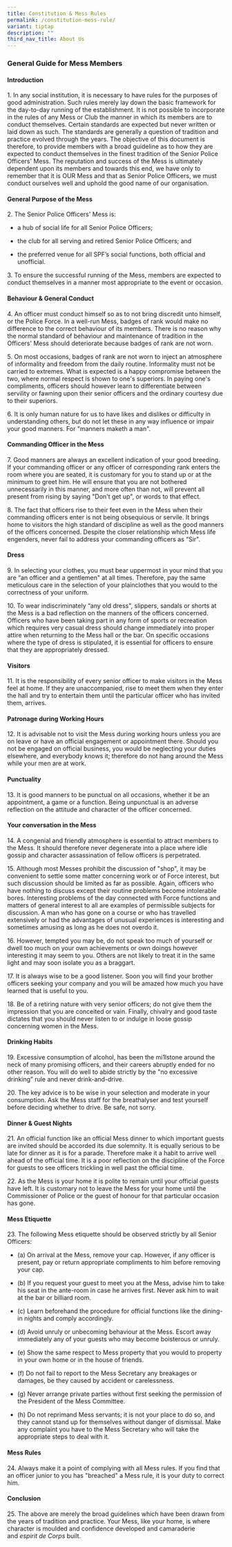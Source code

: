 ```yaml
---
title: Constitution & Mess Rules
permalink: /constitution-mess-rule/
variant: tiptap
description: ""
third_nav_title: About Us
---
```

<h3>General Guide for Mess Members</h3>
<h4>Introduction</h4>
<p>1. In any social institution, it is necessary to have rules for the purposes
of good administration. Such rules merely lay down the basic framework
for the day-to-day running of the establishment. It is not possible to
incorporate in the rules of any Mess or Club the manner in which its members
are to conduct themselves. Certain standards are expected but never written
or laid down as such. The standards are generally a question of tradition
and practice evolved through the years. The objective of this document
is therefore, to provide members with a broad guideline as to how they
are expected to conduct themselves in the finest tradition of the Senior
Police Officers' Mess. The reputation and success of the Mess is ultimately
dependent upon its members and towards this end, we have only to remember
that it is OUR Mess and that as Senior Police Officers, we must conduct
ourselves well and uphold the good name of our organisation.</p>
<h4>General Purpose of the Mess</h4>
<p>2. The Senior Police Officers' Mess is:</p>
<ul data-tight="true" class="tight">
<li>
<p>a hub of social life for all Senior Police Officers;</p>
</li>
<li>
<p>the club for all serving and retired Senior Police Officers; and</p>
</li>
<li>
<p>the preferred venue for all SPF’s social functions, both official and
unofficial.</p>
</li>
</ul>
<p>3. To ensure the successful running of the Mess, members are expected
to conduct themselves in a manner most appropriate to the event or occasion.</p>
<h4>Behaviour&nbsp;&amp;&nbsp;General Conduct</h4>
<p>4. An officer must conduct himself so as to not bring discredit unto himself,
or the Police Force. In a well-run Mess, badges of rank would make no difference
to the correct behaviour of its members. There is no reason why the normal
standard of behaviour and maintenance of tradition in the Officers' Mess
should deteriorate because badges of rank are not worn.</p>
<p>5. On most occasions, badges of rank are not worn to inject an atmosphere
of informality and freedom from the daily routine. Informality must not
be carried to extremes. What is expected is a happy compromise between
the two, where normal respect is shown to one's superiors. In paying one's
compliments, officers should however learn to differentiate between servility
or fawning upon their senior officers and the ordinary courtesy due to
their superiors.</p>
<p>6. It is only human nature for us to have likes and dislikes or difficulty
in understanding others, but do not let these in any way influence or impair
your good manners. For "manners maketh a man".</p>
<h4>Commanding Officer in the Mess</h4>
<p>7. Good manners are always an excellent indication of your good breeding.
If your commanding officer or any officer of corresponding rank enters
the room where you are seated, it is customary for you to stand up or at
the minimum to greet him. He will ensure that you are not bothered unnecessarily
in this manner, and more often than not, will prevent all present from
rising by saying "Don't get up", or words to that effect.</p>
<p>8. The fact that officers rise to their feet even in the Mess when their
commanding officers enter is not being obsequious or servile. It brings
home to visitors the high standard of discipline as well as the good manners
of the officers concerned. Despite the closer relationship which Mess life
engenders, never fail to address your commanding officers as “Sir".</p>
<h4>Dress</h4>
<p>9. In selecting your clothes, you must bear uppermost in your mind that
you are “an officer and a gentlemen" at all times. Therefore, pay the same
meticulous care in the selection of your plainclothes that you would to
the correctness of your uniform.</p>
<p>10. To wear indiscriminately “any old dress", slippers, sandals or shorts
at the Mess is a bad reflection on the manners of the officers concerned.
Officers who have been taking part in any form of sports or recreation
which requires very casual dress should change immediately into proper
attire when returning to the Mess hall or the bar. On specific occasions
where the type of dress is stipulated, it is essential for officers to
ensure that they are appropriately dressed.</p>
<h4>Visitors</h4>
<p>11. It is the responsibility of every senior officer to make visitors
in the Mess feel at home. If they are unaccompanied, rise to meet them
when they enter the hall and try to entertain them until the particular
officer who has invited them, arrives.</p>
<h4>Patronage during Working Hours</h4>
<p>12. It is advisable not to visit the Mess during working hours unless
you are on leave or have an official engagement or appointment there. Should
you not be engaged on official business, you would be neglecting your duties
elsewhere, and everybody knows it; therefore do not hang around the Mess
while your men are at work.</p>
<h4>Punctuality</h4>
<p>13. It is good manners to be punctual on all occasions, whether it be
an appointment, a game or a function. Being unpunctual is an adverse reflection
on the attitude and character of the officer concerned.</p>
<h4>Your conversation in the Mess</h4>
<p>14. A congenial and friendly atmosphere is essential to attract members
to the Mess. It should therefore never degenerate into a place where idle
gossip and character assassination of fellow officers is perpetrated.</p>
<p>15. Although most Messes prohibit the discussion of "shop", it may be
convenient to settle some matter concerning work or of Force interest,
but such discussion should be limited as far as possible. Again, officers
who have nothing to discuss except their routine problems become intolerable
bores. Interesting problems of the day connected with Force functions and
matters of general interest to all are examples of permissible subjects
for discussion. A man who has gone on a course or who has travelled extensively
or had the advantages of unusual experiences is interesting and sometimes
amusing as long as he does not overdo it.</p>
<p>16. However, tempted you may be, do not speak too much of yourself or
dwell too much on your own achievements or own doings however interesting
it may seem to you. Others are not likely to treat it in the same light
and may soon isolate you as a braggart.</p>
<p>17. It is always wise to be a good listener. Soon you will find your brother
officers seeking your company and you will be amazed how much you have
learned that is useful to you.</p>
<p>18. Be of a retiring nature with very senior officers; do not give them
the impression that you are conceited or vain. Finally, chivalry and good
taste dictates that you should never listen to or indulge in loose gossip
concerning women in the Mess.</p>
<h4>Drinking Habits</h4>
<p>19. Excessive consumption of alcohol, has been the mi1lstone around the
neck of many promising officers, and their careers abruptly ended for no
other reason. You will do well to abide strictly by the "no excessive drinking”
rule and never drink-and-drive.</p>
<p>20. The key advice is to be wise in your selection and moderate in your
consumption. Ask the Mess staff for the breathalyser and test yourself
before deciding whether to drive. Be safe, not sorry.</p>
<h4>Dinner&nbsp;&amp;&nbsp;Guest Nights</h4>
<p>21. An official function like an official Mess dinner to which important
guests are invited should be accorded its due solemnity. It is equally
serious to be late for dinner as it is for a parade. Therefore make it
a habit to arrive well ahead of the official time. It is a poor reflection
on the discipline of the Force for guests to see officers trickling in
well past the official time.</p>
<p>22. As the Mess is your home it is polite to remain until your official
guests have left. It is customary not to leave the Mess for your home until
the Commissioner of Police or the guest of honour for that particular occasion
has gone.</p>
<h4>Mess Etiquette</h4>
<p>23. The following Mess etiquette should be observed strictly by all Senior
Officers:</p>
<ul data-tight="true" class="tight">
<li>
<p>(a) On arrival at the Mess, remove your cap. However, if any officer is
present, pay or return appropriate compliments to him before removing your
cap.</p>
</li>
<li>
<p>(b) If you request your guest to meet you at the Mess, advise him to take
his seat in the ante-room in case he arrives first. Never ask him to wait
at the bar or billiard room.</p>
</li>
<li>
<p>(c) Learn beforehand the procedure for official functions like the dining-in
nights and comply accordingly.</p>
</li>
<li>
<p>(d) Avoid unruly or unbecoming behaviour at the Mess. Escort away immediately
any of your guests who may become boisterous or unruly.</p>
</li>
<li>
<p>(e) Show the same respect to Mess property that you would to property
in your own home or in the house of friends.</p>
</li>
<li>
<p>(f) Do not fail to report to the Mess Secretary any breakages or damages,
be they caused by accident or carelessness.</p>
</li>
<li>
<p>(g) Never arrange private parties without first seeking the permission
of the President of the Mess Committee.</p>
</li>
<li>
<p>(h) Do not reprimand Mess servants; it is not your place to do so, and
they cannot stand up for themselves without danger of dismissal. Make any
complaint you have to the Mess Secretary who will take the appropriate
steps to deal with it.</p>
</li>
</ul>
<h4>Mess Rules</h4>
<p>24. Always make it a point of complying with all Mess rules. If you find
that an officer junior to you has "breached" a Mess rule, it is your duty
to correct him.</p>
<h4>Conclusion</h4>
<p>25. The above are merely the broad guidelines which have been drawn from
the years of tradition and practice. Your Mess, like your home, is where
character is moulded and confidence developed and camaraderie and&nbsp;<em>espirit de Corps</em>&nbsp;built.</p>